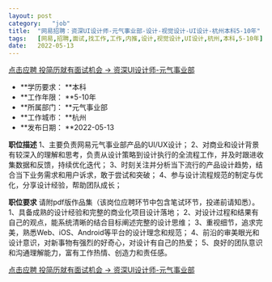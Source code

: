 ```yaml
---
layout:	post
category:	"job"
title:	"网易招聘：资深UI设计师-元气事业部-设计-视觉设计-UI设计-杭州本科5-10年"
tags:	[网易,招聘,面试,找工作,工作,内推,设计,视觉设计,UI设计,杭州,本科,5-10年]
date:	2022-05-13
---
```


[点击应聘 投简历就有面试机会 -> 资深UI设计师-元气事业部](http://mobile.bole.netease.com/bole/boleDetail?id=39934&employeeId=346f03c3cda5f04c&key=all)



- **学历要求： **本科
- **工作年限： **5-10年
- **所属部门： **元气事业部
- **工作城市： **杭州
- **发布日期： **2022-05-13



**职位描述**
1、主要负责网易元气事业部产品的UI/UX设计； 
2、对商业和设计背景有较深入的理解和思考，负责从设计策略到设计执行的全流程工作，并及时跟进收集数据和反馈，持续优化迭代； 
3、时刻关注并分析当下流行的产品设计趋势，结合当下业务需求和用户诉求，敢于尝试和突破； 
4、参与设计流程规范的制定与优化，分享设计经验，帮助团队成长；



**职位要求**
请附pdf版作品集（该岗位应聘环节中包含笔试环节，投递前请知悉）。
1、具备成熟的设计经验和完整的商业化项目设计落地； 
2、对设计过程和结果有自己的观点，能系统清晰的结合目标阐述完整的设计思维； 
3、重视细节，追求完美，熟悉Web、iOS、Android等平台的设计理念和规范； 
4、前沿的审美眼光和设计意识，对新事物有强烈的好奇心，对设计有自己的热爱； 
5、良好的团队意识和沟通理解能力，富有工作热情、创造力和责任感。



[点击应聘 投简历就有面试机会 -> 资深UI设计师-元气事业部](http://mobile.bole.netease.com/bole/boleDetail?id=39934&employeeId=346f03c3cda5f04c&key=all)